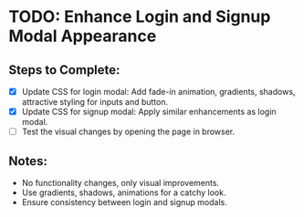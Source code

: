 # TODO: Enhance Login and Signup Modal Appearance

## Steps to Complete:
- [x] Update CSS for login modal: Add fade-in animation, gradients, shadows, attractive styling for inputs and button.
- [x] Update CSS for signup modal: Apply similar enhancements as login modal.
- [ ] Test the visual changes by opening the page in browser.

## Notes:
- No functionality changes, only visual improvements.
- Use gradients, shadows, animations for a catchy look.
- Ensure consistency between login and signup modals.

